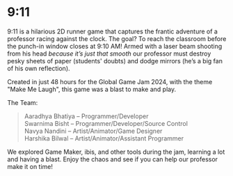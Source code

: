# 9:11
9:11 is a hilarious 2D runner game that captures the frantic adventure of a professor racing against the clock. The goal? To reach the classroom before the punch-in window closes at 9:10 AM! Armed with a laser beam shooting from his head *because it’s just that smooth* our professor must destroy pesky sheets of paper (students' doubts) and dodge mirrors (he’s a big fan of his own reflection).

Created in just 48 hours for the Global Game Jam 2024, with the theme "Make Me Laugh", this game was a blast to make and play.

The Team:

>Aaradhya Bhatiya – Programmer/Developer<br>
>Swarnima Bisht – Programmer/Developer/Source Control<br>
>Navya Nandini – Artist/Animator/Game Designer<br>
>Harshika Bilwal – Artist/Animator/Assistant Programmer<br>

We explored Game Maker, ibis, and other tools during the jam, learning a lot and having a blast. Enjoy the chaos and see if you can help our professor make it on time!

